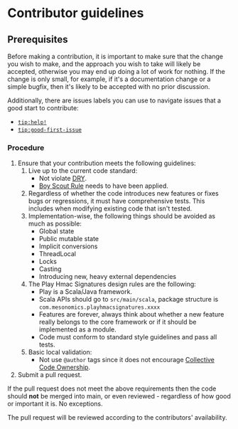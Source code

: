 # Contributor guidelines

## Prerequisites

Before making a contribution, it is important to make sure that the change you wish to make, and the approach you wish
to take will likely be accepted, otherwise you may end up doing a lot of work for nothing. If the change is only small,
for example, if it's a documentation change or a simple bugfix, then it's likely to be accepted with no prior
discussion.

Additionally, there are issues labels you can use to navigate issues that a good start to contribute:

- [`tip:help!`](https://github.com/phelps-sg/play-hmac-signatures/labels/tip:help!)
- [`tip:good-first-issue`](https://github.com/phelps-sg/play-hmac-signatures/labels/tip:good-first-issue)

### Procedure

1. Ensure that your contribution meets the following guidelines:
    1. Live up to the current code standard:
        - Not violate [DRY](https://www.oreilly.com/library/view/97-things-every/9780596809515/ch30.html).
        - [Boy Scout Rule](https://www.oreilly.com/library/view/97-things-every/9780596809515/ch08.html) needs to have
          been applied.
    2. Regardless of whether the code introduces new features or fixes bugs or regressions, it must have comprehensive
       tests. This includes when modifying existing code that isn't tested.
    3. Implementation-wise, the following things should be avoided as much as possible:
        - Global state
        - Public mutable state
        - Implicit conversions
        - ThreadLocal
        - Locks
        - Casting
        - Introducing new, heavy external dependencies
    4. The Play Hmac Signatures design rules are the following:
        - Play is a Scala/Java framework.
        - Scala APIs should go to `src/main/scala`, package structure is `com.mesonomics.playhmacsignatures.xxxx`
        - Features are forever, always think about whether a new feature really belongs to the core framework or if it
          should be implemented as a module.
        - Code must conform to standard style guidelines and pass all tests.
    5. Basic local validation:
        - Not use `@author` tags since it does not
          encourage [Collective Code Ownership](https://www.extremeprogramming.org/rules/collective.html).
2. Submit a pull request.

If the pull request does not meet the above requirements then the code should **not** be merged into main, or even
reviewed - regardless of how good or important it is. No exceptions.

The pull request will be reviewed according to the contributors' availability.
